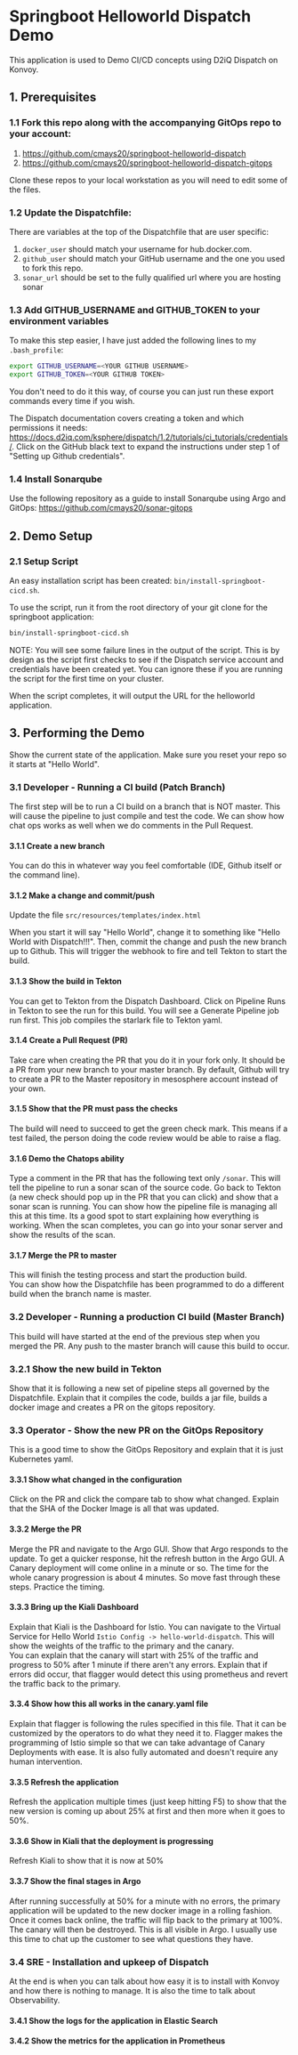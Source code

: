 # Springboot Helloworld Dispatch Demo
This application is used to Demo CI/CD concepts using D2iQ Dispatch on Konvoy. 

## 1. Prerequisites

### 1.1 Fork this repo along with the accompanying GitOps repo to your account:
1. https://github.com/cmays20/springboot-helloworld-dispatch
1. https://github.com/cmays20/springboot-helloworld-dispatch-gitops

Clone these repos to your local workstation as you will need to edit some of the files.

### 1.2 Update the Dispatchfile:
There are variables at the top of the Dispatchfile that are user specific:
1. `docker_user` should match your username for hub.docker.com.
1. `github_user` should match your GitHub username and the one you used to fork this repo.
1. `sonar_url` should be set to the fully qualified url where you are hosting sonar

### 1.3 Add GITHUB_USERNAME and GITHUB_TOKEN to your environment variables
To make this step easier, I have just added the following lines to my `.bash_profile`:
```bash
export GITHUB_USERNAME=<YOUR GITHUB USERNAME>
export GITHUB_TOKEN=<YOUR GITHUB TOKEN>
```
You don't need to do it this way, of course you can just run these export commands every time if you wish. 

The Dispatch documentation covers creating a token and which permissions it needs: https://docs.d2iq.com/ksphere/dispatch/1.2/tutorials/ci_tutorials/credentials/.
Click on the GitHub black text to expand the instructions under step 1 of "Setting up Github credentials".

### 1.4 Install Sonarqube
Use the following repository as a guide to install Sonarqube using Argo and GitOps: https://github.com/cmays20/sonar-gitops

## 2. Demo Setup

### 2.1 Setup Script
An easy installation script has been created: `bin/install-springboot-cicd.sh`.

To use the script, run it from the root directory of your git clone for the springboot application:

```bash
bin/install-springboot-cicd.sh
```
NOTE: You will see some failure lines in the output of the script. 
This is by design as the script first checks to see if the Dispatch service account and credentials have been created yet.
You can ignore these if you are running the script for the first time on your cluster.

When the script completes, it will output the URL for the helloworld application.

## 3. Performing the Demo
Show the current state of the application.  Make sure you reset your repo so it starts at "Hello World".

### 3.1 Developer - Running a CI build (Patch Branch)
The first step will be to run a CI build on a branch that is NOT master. This will cause the pipeline to just compile and test the code.
We can show how chat ops works as well when we do comments in the Pull Request.

#### 3.1.1 Create a new branch
You can do this in whatever way you feel comfortable (IDE, Github itself or the command line).

#### 3.1.2 Make a change and commit/push
Update the file `src/resources/templates/index.html`

When you start it will say "Hello World", change it to something like "Hello World with Dispatch!!!".
Then, commit the change and push the new branch up to Github. This will trigger the webhook to fire and tell Tekton to start the build.

#### 3.1.3 Show the build in Tekton
You can get to Tekton from the Dispatch Dashboard. Click on Pipeline Runs in Tekton to see the run for this build. 
You will see a Generate Pipeline job run first.  This job compiles the starlark file to Tekton yaml.

#### 3.1.4 Create a Pull Request (PR)
Take care when creating the PR that you do it in your fork only. It should be a PR from your new branch to your master branch. 
By default, Github will try to create a PR to the Master repository in mesosphere account instead of your own.

#### 3.1.5 Show that the PR must pass the checks
The build will need to succeed to get the green check mark. This means if a test failed, the person doing the code review would be able to raise a flag.

#### 3.1.6 Demo the Chatops ability
Type a comment in the PR that has the following text only `/sonar`.  This will tell the pipeline to run a sonar scan of the source code.
Go back to Tekton (a new check should pop up in the PR that you can click) and show that a sonar scan is running. 
You can show how the pipeline file is managing all this at this time. Its a good spot to start explaining how everything is working. 
When the scan completes, you can go into your sonar server and show the results of the scan.

#### 3.1.7 Merge the PR to master
This will finish the testing process and start the production build.  
You can show how the Dispatchfile has been programmed to do a different build when the branch name is master.

### 3.2 Developer - Running a production CI build (Master Branch)
This build will have started at the end of the previous step when you merged the PR.
Any push to the master branch will cause this build to occur.

### 3.2.1 Show the new build in Tekton
Show that it is following a new set of pipeline steps all governed by the Dispatchfile.
Explain that it compiles the code, builds a jar file, builds a docker image and creates a PR on the gitops repository.

### 3.3 Operator - Show the new PR on the GitOps Repository
This is a good time to show the GitOps Repository and explain that it is just Kubernetes yaml.

#### 3.3.1 Show what changed in the configuration
Click on the PR and click the compare tab to show what changed. Explain that the SHA of the Docker Image is all that was updated.

#### 3.3.2 Merge the PR
Merge the PR and navigate to the Argo GUI. Show that Argo responds to the update. 
To get a quicker response, hit the refresh button in the Argo GUI. A Canary deployment will come online in a minute or so.
The time for the whole canary progression is about 4 minutes.  So move fast through these steps. Practice the timing.

#### 3.3.3 Bring up the Kiali Dashboard
Explain that Kiali is the Dashboard for Istio. 
You can navigate to the Virtual Service for Hello World `Istio Config -> hello-world-dispatch`.
This will show the weights of the traffic to the primary and the canary.  
You can explain that the canary will start with 25% of the traffic and progress to 50% after 1 minute if there aren't any errors.
Explain that if errors did occur, that flagger would detect this using prometheus and revert the traffic back to the primary.

#### 3.3.4 Show how this all works in the canary.yaml file
Explain that flagger is following the rules specified in this file. That it can be customized by the operators to do what they need it to.
Flagger makes the programming of Istio simple so that we can take advantage of Canary Deployments with ease.
It is also fully automated and doesn't require any human intervention.

#### 3.3.5 Refresh the application
Refresh the application multiple times (just keep hitting F5) to show that the new version is coming up about 25% at first and then more when it goes to 50%.

#### 3.3.6 Show in Kiali that the deployment is progressing
Refresh Kiali to show that it is now at 50%

#### 3.3.7 Show the final stages in Argo
After running successfully at 50% for a minute with no errors, the primary application will be updated to the new docker image in a rolling fashion.
Once it comes back online, the traffic will flip back to the primary at 100%.  The canary will then be destroyed.
This is all visible in Argo.  I usually use this time to chat up the customer to see what questions they have.

### 3.4 SRE - Installation and upkeep of Dispatch
At the end is when you can talk about how easy it is to install with Konvoy and how there is nothing to manage.
It is also the time to talk about Observability.

#### 3.4.1 Show the logs for the application in Elastic Search

#### 3.4.2 Show the metrics for the application in Prometheus
